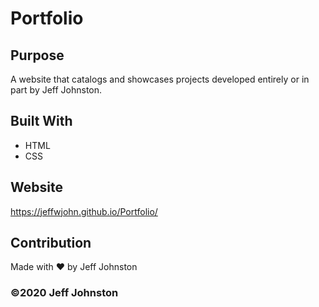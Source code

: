 # Portfolio

## Purpose
A website that catalogs and showcases projects developed entirely or in part by Jeff Johnston. 

## Built With
* HTML
* CSS

## Website
https://jeffwjohn.github.io/Portfolio/

## Contribution
Made with ❤️ by Jeff Johnston

### ©️2020 Jeff Johnston
